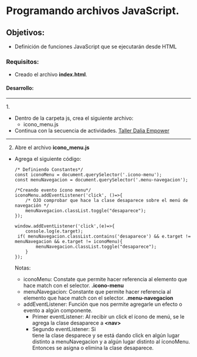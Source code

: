 # Programando archivos JavaScript.

## Objetivos: 
  - Definición de funciones JavaScript que se ejecutarán desde HTML
  
### Requisitos:
  - Creado el archivo <b>index.html</b>.
  
#### Desarrollo:

<hr>
1. 

- Dentro de la carpeta js, crea el siguiente archivo:
  - icono_menu.js
- Continua con la secuencia de actividades. [Taller Dalia Empower](../../../)
<hr>

2. Abre el archivo <b>icono_menu.js</b>
  
  - Agrega el siguiente código:
  
        /* Definiendo Constantes*/
        const iconoMenu = document.querySelector('.icono-menu');
        const menuNavegacion = document.querySelector('.menu-navegacion');

        /*Creando evento ícono menu*/
        iconoMenu.addEventListener('click', ()=>{
            /* OJO comprobar que hace la clase desaparece sobre el menú de navegación */
            menuNavegacion.classList.toggle("desaparece");
        });

        window.addEventListener('click',(e)=>{
            console.log(e.target);
         if( menuNavegacion.classList.contains('desaparece') && e.target != menuNavegacion && e.target != iconoMenu){
                menuNavegacion.classList.toggle("desaparece");
            }
        });
        
    Notas:
      - iconoMenu: Constate que permite hacer referencia al elemento que hace match con el selector. <b>.icono-menu</b>
      - menuNavegacion: Constante que permite hacer referencia al elemento que hace match con el selector. <b>.menu-navegacion</b>
      - addEventListener: Función que nos permite agregarle un efecto o evento a algún componente.
        - Primer eventListener: Al recibir un click el ícono de menú, se le agrega la clase desaparece a <b>\<nav></b>
        - Segundo eventListener: Si <nav> tiene la clase desparece y se está dando click en algún lugar distinto a menuNavegacion y a algún lugar distinto al íconoMenu. Entonces se asigna o elimina la clase desaparece.
 
